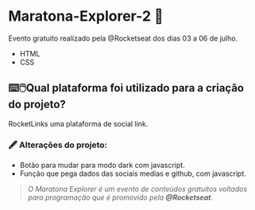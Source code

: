# Maratona-Explorer-2 🚀

Evento gratuito realizado pela @Rocketseat dos dias 03 a 06 de julho.

- HTML
- CSS

## ​⌨️​🖱️​ Qual plataforma foi utilizado para a criação do projeto?

RocketLinks uma plataforma de social link. 

### ​🖋️​ Alterações do projeto:

- Botão para mudar para modo dark com javascript.
- Função que pega dados das sociais medias e github, com javascript.


> *O Maratona Explorer é um evento de conteúdos gratuitos voltados para programação que é promovido pela **@Rocketseat**.*

